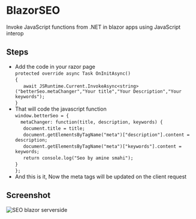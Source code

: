# BlazorSEO
Invoke JavaScript functions from .NET in blazor apps using JavaScript interop

## Steps
* Add the code in your razor page<br>
`protected override async Task OnInitAsync()`<br>
`{`<br>
 `   await JSRuntime.Current.InvokeAsync<string> ("betterSeo.metaChanger","Your title","Your Description","Your keywords");`<br>
`}`<br>
* That will code the javascript function<br>
`window.betterSeo = {`<br>
`  metaChanger: function(title, description, keywords) {`<br>
   `   document.title = title;`<br>
   `   document.getElementsByTagName("meta")["description"].content = description;`<br>
   `   document.getElementsByTagName("meta")["keywords"].content = keywords;`<br>
   `   return console.log("Seo by amine smahi");`<br>
  `}`<br>
`};`<br>
* And this is it, Now the meta tags will be updated on the client request

## Screenshot
![SEO blazor serverside ](https://user-images.githubusercontent.com/24621701/43996330-a280112c-9db8-11e8-9731-a0ce5890e9bb.png)
